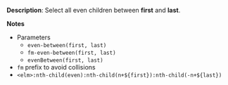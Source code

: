 __Description__: Select all even children between **first** and **last**.

__Notes__

+ Parameters
    * `even-between(first, last)`
    * `fm-even-between(first, last)`
    * `evenBetween(first, last)`
+ `fm` prefix to avoid collisions
+ `<elm>:nth-child(even):nth-child(n+${first}):nth-child(-n+${last})`